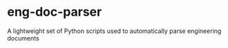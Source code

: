 # eng-doc-parser
A lightweight set of Python scripts used to automatically parse engineering documents
